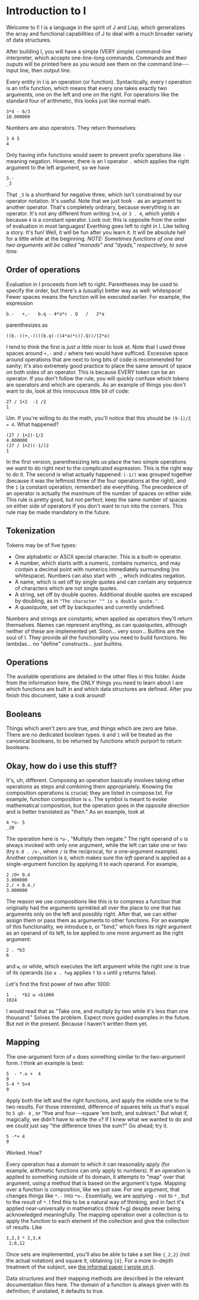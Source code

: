 # Introduction to I
Welcome to I! I is a language in the spirit of J and Lisp, which
generalizes the array and functional capabilities of J to deal with a much
broader variety of data structures.

After building I, you will have a simple (VERY simple) command-line
interpreter, which accepts one-line-long commands.
Commands and their ouputs will be printed here as you would see them on
the command line---input line, then output line.

Every entity in I is an operation (or function).
Syntactically, every I operation is an infix function, which means that
every one takes exactly two arguments, one on the left and one on the
right.
For operations like the standard four of arithmetic, this looks just like
normal math.
```
3*4 - 6/3
10.000000
```

Numbers are also operators. They return themselves:
```
3 4 5
4
```
Only having infix functions would seem to prevent prefix operations like
`-` meaning negation.
However, there is an I operator `.` which applies the right argument to
the left argument, so we have
```
3.-
_3
```
That `_3` is a shorthand for negative three, which isn't constrained by
our operator notation. It's useful.
Note that we just took `-` as an argument to another operator.
That's completely ordinary, because everything is an operator.
It's not any different from writing `3+4`, or `3 . 4`, which yields `4`
because `4` is a constant operator.
Look out: this is opposite from the order of evaluation in most languages!
Everthing goes left to right in I. Like telling a story.
It's fun! Well, it will be fun after you learn it. It will be absolute
hell for a little while at the beginning.
_NOTE: Sometimes functions of one and two arguments will be called "monads"
and "dyads," respectively, to save time._

## Order of operations
Evaluation in I proceeds from left to right.
Parentheses may be used to specify the order, but there's a (usually)
better way as well: whitespace! Fewer spaces means the function will be
executed earlier.
For example, the expression
```
b.-   +,-   b.q - 4*a*c . Q   /   2*a
```
parenthesizes as
```
((b.-)(+,-)(((b.q)-((4*a)*c)).Q))/(2*a)
```
I tend to think the first is _just a little_ nicer to look at.
Note that I used three spaces around `+,-` and `/` where two would have
sufficed.
Excessive space around operations that are next to long bits of code is
recommended for sanity; it's also extremely good practice to place the
same amount of space on both sides of an operator.
This is because EVERY token can be an operator. If you don't follow the
rule, you will quickly confuse which tokens are operators and which are
operands.
As an example of things you don't want to do, look at this innocuous
little bit of code:
```
27 / 1+2  -1 /2
1
```
Um. If you're willing to do the math, you'll notice that this should be
`(9-1)/2 = 4`. What happened?
```
(27 / 1+2)-1/2
4.000000
(27 / 1+2)(-1/)2
1
```
In the first version, parenthesizing lets us place the two simple
operations we want to do right next to the complicated expression. This is
the right way to do it.
The second is what actually happened: `(-1/)` was grouped together
(because it was the leftmost three of the four operations at the right),
and the `1` (a constant operation, remember) ate everything.
The precedence of an operator is actually the maximum of the number of
spaces on either side. This rule is pretty good, but not perfect; keep the
same number of spaces on either side of operators if you don't want to run
into the corners.
This rule may be made mandatory in the future.

## Tokenization
Tokens may be of five types:
* One alphabetic or ASCII special character. This is a built-in operator.
* A number, which starts with a numeric, contains numerics, and may contain
    a decimal point with numerics immediately surrounding (no whitespace).
    Numbers can also start with `_`, which indicates negation.
* A name, which is set off by single quotes and can contain any sequence
    of characters which are not single quotes.
* A string, set off by double quotes. Additional double quotes are escaped
    by doubling, as in `"The character "" is a double quote."`.
* A quasiquote, set off by backquotes and currently undefined.

Numbers and strings are constants; when applied as operators they'll
return themselves. Names can represent anything, as can quasiquotes,
although neither of these are implemented yet. Soon... very soon...
Builtins are the soul of I. They provide all the functionality you need
to build functions. No lambdas... no "define" constructs... just builtins.

## Operations
The available operations are detailed in the other files in this folder.
Aside from the information here, the ONLY things you need to learn about
I are which functions are built in and which data structures are defined.
After you finish this document, take a look around!

## Booleans
Things which aren't zero are true, and things which are zero are false.
There are no dedicated boolean types. `0` and `1` will be treated as the
canonical booleans, to be returned by functions which purport to return
booleans.

## Okay, how do i use this stuff?
It's, uh, different. Composing an operation basically involves taking
other operations as steps and combining them appropriately.
Knowing the composition operations is crucial; they are listed in
compose.txt.
For example, function composition is `o`. The symbol is meant to evoke
mathematical composition, but the operation goes in the opposite direction
and is better translated as "then."
As an example, look at
```
4 *o- 5
_20
```
The operation here is `*o-`, "Multiply then negate."
The right operand of `o` is always invoked with only one argument, while
the left can take one or two
(try `6.0 . /o-`, where `/` is the reciprocal, for a one-argument
example).
Another composition is `O`, which makes sure the _left_ operand is applied
as a single-argument function by applying it to each operand.
For example,
```
2 /O+ 0.4
3.000000
2./ + 0.4./
3.000000
```
The reason we use compositions like this is to compress a function that
originally had the arguments sprinkled all over the place to one that has
arguments only on the left and possibly right. After that, we can either
assign them or pass them as arguments to other functions. For an example
of this functionality, we introduce `b`, or "bind," which fixes its right
argument as an operand of its left, to be applied to one more argument
as the right argument:
```
2 . *b3
6
```
and `w`, or while, which executes the left argument while the right one is
true of its operands (so `a . fwg` applies `f` to `a` until `g` returns
false).

Let's find the first power of two after 1000:
```
1  .  *b2 w <b1000
1024
```
I would read that as "Take one, and multiply by two while it's less than
one thousand." Solves the problem.
Expect more guided examples in the future. But not in the present.
Because I haven't written them yet.

## Mapping
The one-argument form of `o` does something similar to the two-argument
form. I think an example is best:
```
5  - *.o +  4
9
5-4 * 5+4
9
```
Apply both the left and the right functions, and apply the middle one to
the two results. For those interested, difference of squares tells us
that's equal to `5 qO- 4` , or
"five and four---square 'em both, and subtract."
But what if, magically, we didn't have to write the `o`? If I knew what we
wanted to do and we could just say "the difference times the sum?"
Go ahead; try it.
```
5 -*+ 4
9
```
Worked. How?

Every operation has a _domain_ to which it can reasonably apply
(for example, arithmetic functions can only apply to numbers).
If an operation is applied to something outside of its domain, it attempts
to "map" over that argument, using a method that is based on the argument's
type.
Mapping over a function is composition, like we just saw.
For one argument, that changes things like `*.-` into `*o-`.
Essentially, we are applying `-` not to `*` , but to the _result_ of `*`.
I find this to be a natural way of thinking, and in fact it's applied
near-universally in mathematics (think f+g) despite never being
acknowledged meaningfully.
The mapping operation over a collection is to apply the function to
each element of the collection and give the collection of results. Like
```
1,2,3 * 2,3,4
 2;6,12 
```
Once sets are implemented, you'll also be able to take a set like `{_2,2}`
(not the actual notation) and square it, obtaining `{4}`.
For a more in-depth treatment of the subject, see
[the informal paper I wrote on it](doc/BuiltInMapping/BuiltInMapping.pdf).

Data structures and their mapping methods are described in the relevant
documentation files here.
The domain of a function is always given with its definition; if unstated,
it defaults to true.
